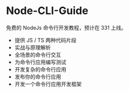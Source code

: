 # Node-CLI-Guide

免费的 NodeJs 命令行开发教程，预计在 331 上线。

- 提供 JS / TS 两种代码片段
- 实战与原理解析
- 全场景的命令行交互
- 为命令行应用编写测试
- 开发复杂的命令行应用
- 发布你的命令行应用
- 开发一个命令行应用开发框架
